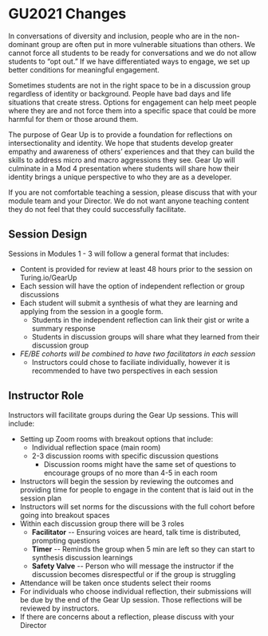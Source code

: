 # GU2021 Changes

In conversations of diversity and inclusion, people who are in the non-dominant group are often put in more vulnerable situations than others. We cannot force all students to be ready for conversations and we do not allow students to “opt out.” If we have differentiated ways to engage, we set up better conditions for meaningful engagement.  

Sometimes students are not in the right space to be in a discussion group regardless of identity or background.  People have bad days and life situations that create stress.  Options for engagement can help meet people where they are and not force them into a specific space that could be more harmful for them or those around them. 

The purpose of Gear Up is to provide a foundation for reflections on intersectionality and identity.  We hope that students develop greater empathy and awareness of others’ experiences and that they can build the skills to address micro and macro aggressions they see.  Gear Up will culminate in a Mod 4 presentation where students will share how their identity brings a unique perspective to who they are as a developer.  

If you are not comfortable teaching a session, please discuss that with your module team and your Director.  We do not want anyone teaching content they do not feel that they could successfully facilitate. 


## Session Design

Sessions in Modules 1 - 3 will follow a general format that includes:

- Content is provided for review at least 48 hours prior to the session on Turing.io/GearUp
- Each session will have the option of independent reflection or group discussions
- Each student will submit a synthesis of what they are learning and applying from the session in a google form.
    - Students in the independent reflection can link their gist or write a summary response
    - Students in discussion groups will share what they learned from their discussion group
- *FE/BE cohorts will be combined to have two facilitators in each session* 
   - Instructors could chose to faciliate individually, however it is recommended to have two perspectives in each session

## Instructor Role

Instructors will facilitate groups during the Gear Up sessions.  This will include:


- Setting up Zoom rooms with breakout options that include:
    - Individual reflection space (main room)
    - 2-3 discussion rooms with specific discussion questions 
        - Discussion rooms might have the same set of questions to encourage groups of no more than 4-5 in each room
- Instructors will begin the session by reviewing the outcomes and providing time for people to engage in the content that is laid out in the session plan
- Instructors will set norms for the discussions with the full cohort before going into breakout spaces
- Within each discussion group there will be 3 roles
    - **Facilitator** -- Ensuring voices are heard, talk time is distributed, prompting questions
    - **Timer** -- Reminds the group when 5 min are left so they can start to synthesis discussion learnings
    - **Safety Valve** -- Person who will message the instructor if the discussion becomes disrespectful or if the group is struggling 
- Attendance will be taken once students select their rooms
- For individuals who choose individual reflection, their submissions will be due by the end of the Gear Up session.  Those reflections will be reviewed by instructors.
- If there are concerns about a reflection, please discuss with your Director

